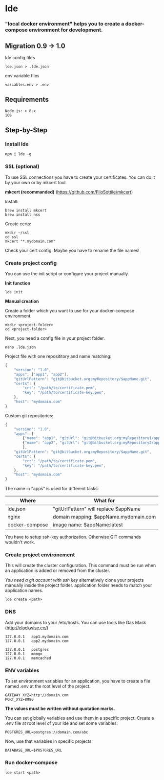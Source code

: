 # lde

### "local docker environment" helps you to create a docker-compose environment for development.

## Migration 0.9 -> 1.0

lde config files
```
lde.json > .lde.json
```

env variable files
```
variables.env > .env
```


## Requirements

```
Node.js: > 8.x
iOS
```


## Step-by-Step

### Install lde

```
npm i lde -g
```

### SSL (optional)
To use SSL connections you have to create your certificates. You can do it by your own or by mkcert tool.

**mkcert (recommanded)** (https://github.com/FiloSottile/mkcert)

Install:
```
brew install mkcert
brew install nss
```

Create certs:
```
mkdir ~/ssl
cd ssl
mkcert "*.mydomain.com"
```

Check your cert config. Maybe you have to rename the file names!


### Create project config

You can use the init script or configure your project manually.

**Init function**

```
lde init
```

**Manual creation**

Create a folder which you want to use for your docker-compose environment.

```
mkdir <project-folder>
cd <project-folder>
```

Next, you need a config file in your project folder. 

```
nano .lde.json
```

Project file with one reposititory and name matching:
```javascript
{
    "version": "1.0",
    "apps": ["app1", "app2"],
    "gitUrlPattern": "git@bitbucket.org:myRepository/$appName.git",
    "certs": {
        "crt": "/path/to/certificate.pem",
        "key": "/path/to/certificate-key.pem",
    },
    "host": "mydomain.com"
}
```

Custom git repositories:
```javascript
{
    "version": "1.0",
    "apps": [
        {"name": "app1", "gitUrl": "git@bitbucket.org:myRepository1/app1.git"}
        {"name": "app2", "gitUrl": "git@bitbucket.org:myRepository2/app2.git"}
        ],
    "gitUrlPattern": "git@bitbucket.org:myRepository/$appName.git",
    "certs": {
        "crt": "/path/to/certificate.pem",
        "key": "/path/to/certificate-key.pem",
    },
    "host": "mydomain.com"
}
```

The name in "apps" is used for different tasks:

Where | What for
----- | --------
lde.json | "gitUrlPattern" will replace $appName 
nginx | domain mapping: $appName.mydomain.com 
docker-compose | image name: $appName:latest


You have to setup ssh-key authorization. Otherwise GIT commands wouldn't work.


### Create project environement

This will create the cluster configuration. This command must be run when an application is added or removed from the cluster.

*You need a git account with ssh key* alternatively clone your projects manually inside the project folder. application folder needs to match your application names. 

```
lde create <path>
```



### DNS

Add your domains to your /etc/hosts. You can use tools like Gas Mask (http://clockwise.ee/)

```
127.0.0.1	app1.mydomain.com
127.0.0.1	app2.mydomain.com

127.0.0.1	postgres
127.0.0.1	mongo
127.0.0.1	memcached
```

### ENV variables

To set environment variables for an application, you have to create a file named .env at the root level of the project. 

```
GATEWAY_XYZ=http://domain.com
PORT_XYZ=8080
```

**The values must be written without quotation marks.**

You can set globally variables and use them in a specific project. Create a .env file at root level of your lde and set some variables:

```
POSTGRES_URL=postgres://domain.com/abc
```

Now, use that variables in specific projects:

```
DATABASE_URL=$POSTGRES_URL
```


### Run docker-compose

```
lde start <path>
```

